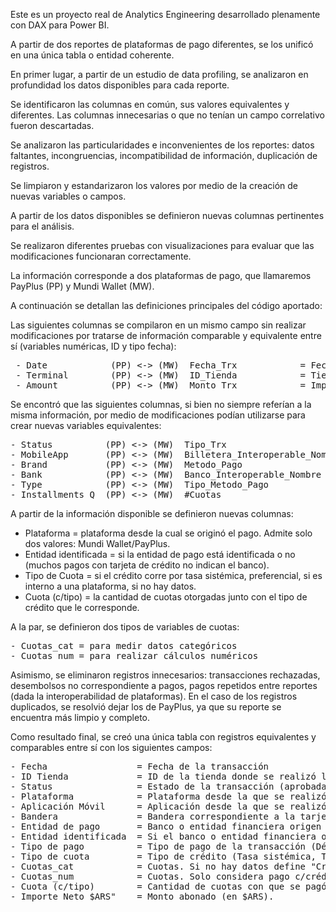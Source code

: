 Este es un proyecto real de Analytics Engineering desarrollado plenamente con DAX para Power BI.

A partir de dos reportes de plataformas de pago diferentes, se los unificó en una única tabla o entidad coherente.

En primer lugar, a partir de un estudio de data profiling, se analizaron en profundidad los datos disponibles para cada reporte.

Se identificaron las columnas en común, sus valores equivalentes y diferentes. Las columnas innecesarias o que no tenían un campo correlativo fueron descartadas.

Se analizaron las particularidades e inconvenientes de los reportes: datos faltantes, incongruencias, incompatibilidad de información, duplicación de registros.

Se limpiaron y estandarizaron los valores por medio de la creación de nuevas variables o campos.

A partir de los datos disponibles se definieron nuevas columnas pertinentes para el análisis.

Se realizaron diferentes pruebas con visualizaciones para evaluar que las modificaciones funcionaran correctamente.

La información corresponde a dos plataformas de pago, que llamaremos PayPlus (PP) y Mundi Wallet (MW).

A continuación se detallan las definiciones principales del código aportado:


Las siguientes columnas se compilaron en un mismo campo sin realizar modificaciones por tratarse de información comparable y equivalente entre sí (variables numéricas, ID y tipo fecha):

<pre> - Date            (PP) <-> (MW)  Fecha_Trx            = Fecha de la transacción
 - Terminal        (PP) <-> (MW)  ID_Tienda            = Tienda de la transacción
 - Amount          (PP) <-> (MW)  Monto_Trx            = Importe abonado en la transacción </pre>

Se encontró que las siguientes columnas, si bien no siempre referían a la misma información, por medio de modificaciones podían utilizarse para crear nuevas variables equivalentes:

<pre>- Status          (PP) <-> (MW)  Tipo_Trx                          = Estado de la trx (aprobada, reembolsada, etc.)
- MobileApp       (PP) <-> (MW)  Billetera_Interoperable_Nombre    = Aplicación virtual utilizada
- Brand           (PP) <-> (MW)  Metodo_Pago                       = Bandera de la tarjeta de crédito
- Bank            (PP) <-> (MW)  Banco_Interoperable_Nombre        = Banco o entidad financiera origen del pago
- Type            (PP) <-> (MW)  Tipo_Metodo_Pago                  = Tipo de pago (débito, crédito, etc.)
- Installments Q  (PP) <-> (MW)  #Cuotas                           = Cantidad de cuotas con que se pagó. </pre>

A partir de la información disponible se definieron nuevas columnas:

- Plataforma = plataforma desde la cual se originó el pago. Admite solo dos valores: Mundi Wallet/PayPlus.
- Entidad identificada = si la entidad de pago está identificada o no (muchos pagos con tarjeta de crédito no indican el banco).
- Tipo de Cuota = si el crédito corre por tasa sistémica, preferencial, si es interno a una plataforma, si no hay datos.
- Cuota (c/tipo) = la cantidad de cuotas otorgadas junto con el tipo de crédito que le corresponde.

A la par, se definieron dos tipos de variables de cuotas:

<pre>- Cuotas_cat = para medir datos categóricos
- Cuotas_num = para realizar cálculos numéricos </pre>

Asimismo, se eliminaron registros innecesarios: transacciones rechazadas, desembolsos no correspondiente a pagos, pagos repetidos entre reportes (dada la interoperabilidad de plataformas).
En el caso de los registros duplicados, se resolvió dejar los de PayPlus, ya que su reporte se encuentra más limpio y completo. 

Como resultado final, se creó una única tabla con registros equivalentes y comparables entre sí con los siguientes campos:

<pre>- Fecha                 = Fecha de la transacción
- ID Tienda             = ID de la tienda donde se realizó la transacción.
- Status                = Estado de la transacción (aprobada, anulada, reembolsada, etc.) 
- Plataforma            = Plataforma desde la que se realizó el pago (Mundi Wallet, Pay Plus) 
- Aplicación Móvil      = Aplicación desde la que se realizó el pago.
- Bandera               = Bandera correspondiente a la tarjeta (si se abonó de otra forma se lo define como transferencia)
- Entidad de pago       = Banco o entidad financiera origen del pago.
- Entidad identificada  = Si el banco o entidad financiera origen del pago está identificado (Sí, No).
- Tipo de pago          = Tipo de pago de la transacción (Débito, Crédito, Dinero Disponible, etc.)
- Tipo de cuota         = Tipo de crédito (Tasa sistémica, Tasa Preferencial, Crédito Interno, Crédito #N/D, No crédito).      
- Cuotas_cat            = Cuotas. Si no hay datos define "Crédito #N/D", si corresponde a otros tipos de pago se lo aclara.
- Cuotas_num            = Cuotas. Solo considera pago c/crédito. Asume vacío para otros tipos de pago o si no hay información.
- Cuota (c/tipo)        = Cantidad de cuotas con que se pagó + Tipo de cuota otorgada
- Importe Neto $ARS"    = Monto abonado (en $ARS). </pre>




